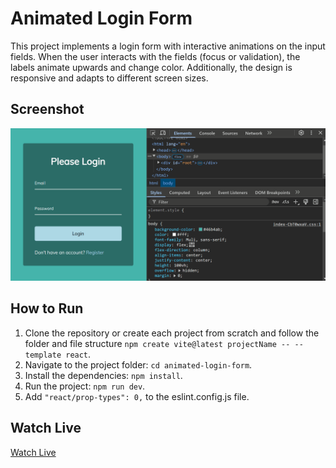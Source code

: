 # Animated Login Form

This project implements a login form with interactive animations on the input fields. When the user interacts with the fields (focus or validation), the labels animate upwards and change color. Additionally, the design is responsive and adapts to different screen sizes.

## Screenshot

![animated-login-form-demo](./animated-login-form-demo.gif)

## How to Run

1. Clone the repository or create each project from scratch and follow the folder and file structure `npm create vite@latest projectName -- --template react`.
2. Navigate to the project folder: `cd animated-login-form`.
3. Install the dependencies: `npm install`.
4. Run the project: `npm run dev`.
5. Add `"react/prop-types": 0,` to the eslint.config.js file.

## Watch Live

[Watch Live](https://animated-login-form-ten.vercel.app/)
